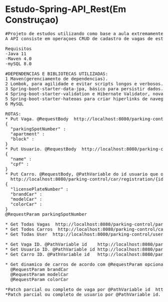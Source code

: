 # Estudo-Spring-API_Rest(Em Construçao)

<pre>
#Projeto de estudos utilizando como base a aula extremamente didatica de Michelli Brito, onde personalizei o codigo utilizando outros conhecimentos adquiridos.
A API consiste em operaçoes CRUD de cadastro de vagas de estacionamentos em edificios, utilizando JAVA,Spring e mySQL. 

Requisitos
-Java 11
-Maven 4.0
-mySQL 8.0

#DEPENDENCIAS E BIBLIOTECAS UTILIZADAS:
1 Maven(gerenciamento de dependencias).	
2 Lombok, para agilidade e evitar scripts longos e verbosos.
3 Spring-boot-starter-data-jpa, básico para persistir dados.
4 Spring-boot-starter-validation e Hibernate Validator, novamente para ganhar agilidade e codigos mais limpos, validando dados/inputs.
5 Spring-boot-starter-hateoas para criar hiperlinks de navegaçao e auxilio aos recursos da API.
6 MySQL

ROTAS:
* Put Vaga. @RequestBody  http://localhost:8080/parking-control/parking-spot/registration
{
  "parkingSpotNumber" :
  "apartment" :
  "block" :
}
* Put Usuario. @RequestBody  http://localhost:8080/parking-control/user/registration
{
  "name" :
  "cpf" :
}
* Put Carro. @RequestBody, @PathVariable do id usuario que o carro pertence e @RequestParam do numero da vaga que o carro ocupara
  http://localhost:8080/parking-control/car/registration/{id}
{
  "licensePlateNumber" :
  "brandCar" :
  "modelCar" :
  "colorCar" :
}
@RequestParam parkingSpotNumber

* Get Todas Vagas  http://localhost:8080/parking-control/parking-spot/all
* Get Todos Carros  http://localhost:8080/parking-control/car/all
* Get Todas User  http://localhost:8080/parking-control/user/all

* Get Vaga ID. @PathVariable id    http://localhost:8080/parking-control/parking-spot/{id}
* Get Usuario ID. @PathVariable id http://localhost:8080/parking-control/user/{id}
* Get Carro ID. @PathVariable id   http://localhost:8080/parking-control/car/{id}

* Get dinamico de carros de acordo com @RequestParam opcionais.  http://localhost:8080/parking-spot/?brandCar&modelCar&colorCar
  @RequestParam brandCar
  @RequestParam modelCar
  @RequestParam colorCar

*Patch parcial ou completo de vaga por @PathVariable id  http://localhost:8080/parking-control/parking-spot/patchId/{id}
*Patch parcial ou completo de usuario por @PathVariable id.  http://localhost:8080/parking-control/user/patchId/{id}


</pre>
